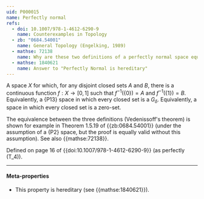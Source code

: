 ```yaml
---
uid: P000015
name: Perfectly normal
refs:
  - doi: 10.1007/978-1-4612-6290-9
    name: Counterexamples in Topology
  - zb: "0684.54001"
    name: General Topology (Engelking, 1989)
  - mathse: 72138
    name: Why are these two definitions of a perfectly normal space equivalent?
  - mathse: 1840621
    name: Answer to "Perfectly Normal is hereditary"
---
```


A space $X$ for which, for any disjoint closed sets $A$ and $B$, there is a
continuous function $f: X \rightarrow [0,1]$ such that $f^{-1}(\{0\}) = A$ and
$f^{-1}(\{1\}) = B$.  Equivalently, a {P13} space in which every closed set is a $G_\delta$.
Equivalently, a space in which every closed set is a zero-set.

The equivalence between the three definitions (Vedenissoff's theorem) is shown for example
in Theorem 1.5.19 of {{zb:0684.54001}} (under the assumption of a {P2} space, but the proof is
equally valid without this assumption).  See also {{mathse:72138}}.

Defined on page 16 of {{doi:10.1007/978-1-4612-6290-9}} (as perfectly \(T_4\)).

----

#### Meta-properties

- This property is hereditary (see {{mathse:1840621}}).
